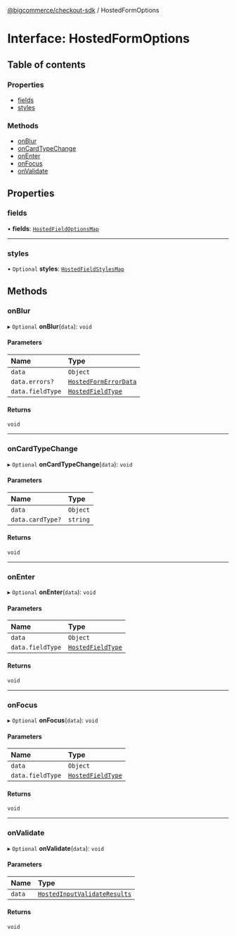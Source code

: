 [@bigcommerce/checkout-sdk](../README.md) / HostedFormOptions

# Interface: HostedFormOptions

## Table of contents

### Properties

- [fields](HostedFormOptions.md#fields)
- [styles](HostedFormOptions.md#styles)

### Methods

- [onBlur](HostedFormOptions.md#onblur)
- [onCardTypeChange](HostedFormOptions.md#oncardtypechange)
- [onEnter](HostedFormOptions.md#onenter)
- [onFocus](HostedFormOptions.md#onfocus)
- [onValidate](HostedFormOptions.md#onvalidate)

## Properties

### fields

• **fields**: [`HostedFieldOptionsMap`](../README.md#hostedfieldoptionsmap)

___

### styles

• `Optional` **styles**: [`HostedFieldStylesMap`](HostedFieldStylesMap.md)

## Methods

### onBlur

▸ `Optional` **onBlur**(`data`): `void`

#### Parameters

| Name | Type |
| :------ | :------ |
| `data` | `Object` |
| `data.errors?` | [`HostedFormErrorData`](HostedFormErrorData.md) |
| `data.fieldType` | [`HostedFieldType`](../enums/HostedFieldType.md) |

#### Returns

`void`

___

### onCardTypeChange

▸ `Optional` **onCardTypeChange**(`data`): `void`

#### Parameters

| Name | Type |
| :------ | :------ |
| `data` | `Object` |
| `data.cardType?` | `string` |

#### Returns

`void`

___

### onEnter

▸ `Optional` **onEnter**(`data`): `void`

#### Parameters

| Name | Type |
| :------ | :------ |
| `data` | `Object` |
| `data.fieldType` | [`HostedFieldType`](../enums/HostedFieldType.md) |

#### Returns

`void`

___

### onFocus

▸ `Optional` **onFocus**(`data`): `void`

#### Parameters

| Name | Type |
| :------ | :------ |
| `data` | `Object` |
| `data.fieldType` | [`HostedFieldType`](../enums/HostedFieldType.md) |

#### Returns

`void`

___

### onValidate

▸ `Optional` **onValidate**(`data`): `void`

#### Parameters

| Name | Type |
| :------ | :------ |
| `data` | [`HostedInputValidateResults`](HostedInputValidateResults.md) |

#### Returns

`void`
